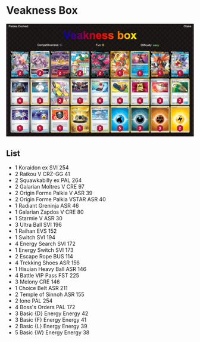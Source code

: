 # Veakness Box

![decklist](../../!Images/Standard/5BST-PAL/Veakness%20Box.png)

## List
* 1 Koraidon ex SVI 254
* 2 Raikou V CRZ-GG 41
* 2 Squawkabilly ex PAL 264
* 2 Galarian Moltres V CRE 97
* 2 Origin Forme Palkia V ASR 39
* 2 Origin Forme Palkia VSTAR ASR 40
* 1 Radiant Greninja ASR 46
* 1 Galarian Zapdos V CRE 80
* 1 Starmie V ASR 30
* 3 Ultra Ball SVI 196
* 1 Raihan EVS 152
* 1 Switch SVI 194
* 4 Energy Search SVI 172
* 1 Energy Switch SVI 173
* 2 Escape Rope BUS 114
* 4 Trekking Shoes ASR 156
* 1 Hisuian Heavy Ball ASR 146
* 4 Battle VIP Pass FST 225
* 3 Melony CRE 146
* 1 Choice Belt ASR 211
* 2 Temple of Sinnoh ASR 155
* 2 Iono PAL 254
* 4 Boss's Orders PAL 172
* 3 Basic {D} Energy Energy 42
* 3 Basic {F} Energy Energy 41
* 2 Basic {L} Energy Energy 39
* 5 Basic {W} Energy Energy 38
